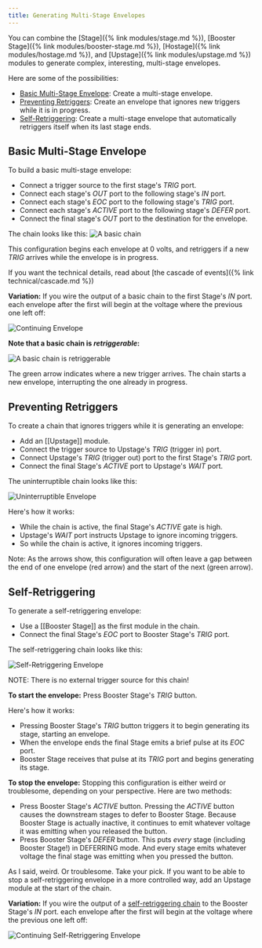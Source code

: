 ```yaml
---
title: Generating Multi-Stage Envelopes
---
```


You can combine the
[Stage]({% link modules/stage.md %}),
[Booster Stage]({% link modules/booster-stage.md %}),
[Hostage]({% link modules/hostage.md %}),
and [Upstage]({% link modules/upstage.md %})
modules to generate complex, interesting, multi-stage envelopes.

Here are some of the possibilities:

- [Basic Multi-Stage Envelope](#basic-multi-stage-envelope):
  Create a multi-stage envelope.
- [Preventing Retriggers](#preventing-retriggers):
  Create an envelope that ignores new triggers
  while it is in progress.
- [Self-Retriggering](#self-retriggering):
  Create a multi-stage envelope that
  automatically retriggers itself
  when its last stage ends.

## Basic Multi-Stage Envelope

To build a basic multi-stage envelope:

- Connect a trigger source to the first stage's *TRIG* port.
- Connect each stage's *OUT* port
  to the following stage's *IN* port.
- Connect each stage's *EOC* port
  to the following stage's *TRIG* port.
- Connect each stage's *ACTIVE* port
  to the following stage's *DEFER* port.
- Connect the final stage's *OUT* port
  to the destination for the envelope.

The chain looks like this:
![A basic chain](basic-chain.png)

This configuration begins each envelope at 0 volts,
and retriggers if a new *TRIG* arrives while the envelope is in progress.

If you want the technical details,
read about [the cascade of events]({% link technical/cascade.md %})

**Variation:**
If you wire the output of a basic chain
to the first Stage's *IN* port.
each envelope after the first will begin
at the voltage
where the previous one left off:

![Continuing Envelope](continuing.png)

**Note that a basic chain is *retriggerable*:**

![A basic chain is retriggerable](retriggerable.png)

The green arrow indicates where a new trigger arrives.
The chain starts a new envelope,
interrupting the one already in progress.

## Preventing Retriggers

To create a chain that ignores triggers
while it is generating an envelope:

- Add an [[Upstage]] module.
- Connect the trigger source to Upstage's *TRIG* (trigger in) port.
- Connect Upstage's  *TRIG* (trigger out) port
  to the first Stage's *TRIG* port.
- Connect the final Stage's *ACTIVE* port
  to Upstage's *WAIT* port.

The uninterruptible chain looks like this:

![Uninterruptible Envelope](uninterruptible.png)

Here's how it works:
- While the chain is active,
  the final Stage's *ACTIVE* gate is high.
- Upstage's *WAIT* port instructs Upstage
  to ignore incoming triggers.
- So while the chain is active,
  it ignores incoming triggers.

Note:
As the arrows show,
this configuration will often leave a gap
between the end of one envelope (red arrow)
and the start of the next (green arrow).

## Self-Retriggering

To generate a self-retriggering envelope:

- Use a [[Booster Stage]] as the first module in the chain.
- Connect the final Stage's *EOC* port
  to Booster Stage's *TRIG* port.

The self-retriggering chain looks like this:

![Self-Retriggering Envelope](self-retriggering.png})

NOTE: There is no external trigger source for this chain!

**To start the envelope:**
Press Booster Stage's *TRIG* button.

Here's how it works:
- Pressing Booster Stage's *TRIG* button
  triggers it to begin generating its stage,
  starting an envelope.
- When the envelope ends
  the final Stage emits a brief pulse at its *EOC* port.
- Booster Stage receives that pulse at its *TRIG* port
  and begins generating its stage.

**To stop the envelope:**
Stopping this configuration is either weird or troublesome,
depending on your perspective.
Here are two methods:

- Press Booster Stage's *ACTIVE* button.
  Pressing the *ACTIVE* button
  causes the downstream stages to defer
  to Booster Stage.
  Because Booster Stage is actually inactive,
  it continues to emit whatever voltage
  it was emitting when you released the button.
- Press Booster Stage's *DEFER* button.
  This puts *every* stage
  (including Booster Stage!)
  in DEFERRING mode.
  And every stage emits whatever voltage
  the final stage was emitting
  when you pressed the button.

As I said, weird. Or troublesome. Take your pick.
If you want to be able to stop a self-retriggering envelope
in a more controlled way,
add an Upstage module at the start of the chain.

**Variation:**
If you wire the output of a [self-retriggering chain](#self-retriggering-envelope)
to the Booster Stage's *IN* port.
each envelope after the first will begin
at the voltage
where the previous one left off:

![Continuing Self-Retriggering Envelope](continuing-self-retriggering.png)
